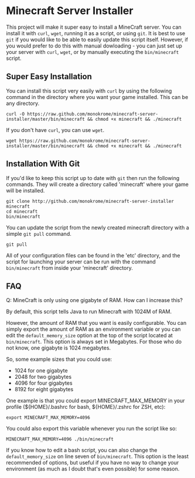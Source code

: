 Minecraft Server Installer
==========================

This project will make it super easy to install a MineCraft server. You can
install it with `curl`, `wget`, running it as a script, or using `git`. It is
best to use `git` if you would like to be able to easily update this script
itself.  However, if you would prefer to do this with manual dowloading - you
can just set up your server with `curl`, `wget`, or by manually executing the
`bin/minecraft` script.

Super Easy Installation
-----------------------

You can install this script very easily with `curl` by using the following
command in the directory where you want your game installed. This can be any
directory.

    curl -O https://raw.github.com/monokrome/minecraft-server-installer/master/bin/minecraft && chmod +x minecraft && ./minecraft

If you don't have `curl`, you can use `wget`.

    wget https://raw.github.com/monokrome/minecraft-server-installer/master/bin/minecraft && chmod +x minecraft && ./minecraft
    

Installation With Git
---------------------

If you'd like to keep this script up to date with `git` then run the following
commands. They will create a directory called 'minecraft' where your game will
be installed.

    git clone http://github.com/monokrome/minecraft-server-installer minecraft
    cd minecraft
    bin/minecraft

You can update the script from the newly created minecraft directory with a
simple `git pull` command.

    git pull

All of your configuration files can be found in the 'etc' directory, and the
script for launching your server can be run with the command `bin/minecraft`
from inside your 'minecraft' directory.

FAQ
---

Q: MineCraft is only using one gigabyte of RAM. How can I increase this?

By default, this script tells Java to run Minecraft with 1024M of RAM.

However, the amount of RAM that you want is easily configurable. You can simply
export the amount of RAM as an environment variable or you can edit the
`default_memory_size` option at the top of the script located at
`bin/minecraft`. This option is always set in Megabytes. For those who do not
know, one gigabyte is 1024 megabytes.

So, some example sizes that you could use:

- 1024 for one gigabyte
- 2048 for two gigabytes
- 4096 for four gigabytes
- 8192 for eight gigabytes

One example is that you could export MINECRAFT_MAX_MEMORY in your
profile (${HOME}/.bashrc for bash, ${HOME}/.zshrc for ZSH, etc):

    export MINECRAFT_MAX_MEMORY=4096

You could also export this variable whenever you run the script like so:

    MINECRAFT_MAX_MEMORY=4096 ./bin/minecraft

If you know how to edit a bash script, you can also change the
`default_memory_size` on line seven of `bin/minecraft`. This option is the
least recommended of options, but useful if you have no way to change your
environment (as much as I doubt that's even possible) for some reason.

